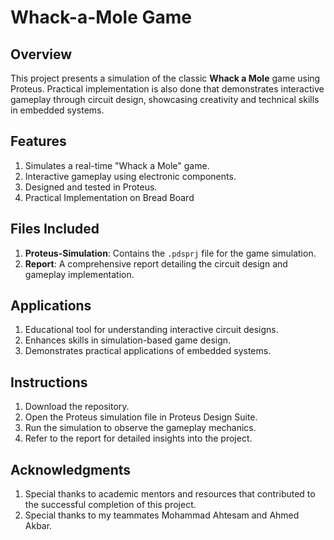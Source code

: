 # Whack-a-Mole Game

## Overview
This project presents a simulation of the classic **Whack a Mole** game using Proteus. Practical implementation is also done that demonstrates interactive gameplay through circuit design, showcasing creativity and technical skills in embedded systems.

## Features
1) Simulates a real-time "Whack a Mole" game.
2) Interactive gameplay using electronic components.
3) Designed and tested in Proteus.
4) Practical Implementation on Bread Board

## Files Included
1) **Proteus-Simulation**: Contains the `.pdsprj` file for the game simulation.
2) **Report**: A comprehensive report detailing the circuit design and gameplay implementation.

## Applications
1) Educational tool for understanding interactive circuit designs.
2) Enhances skills in simulation-based game design.
3) Demonstrates practical applications of embedded systems.

## Instructions
1. Download the repository.
2. Open the Proteus simulation file in Proteus Design Suite.
3. Run the simulation to observe the gameplay mechanics.
4. Refer to the report for detailed insights into the project.

## Acknowledgments
1) Special thanks to academic mentors and resources that contributed to the successful completion of this project.
2) Special thanks to my teammates Mohammad Ahtesam and Ahmed Akbar.
